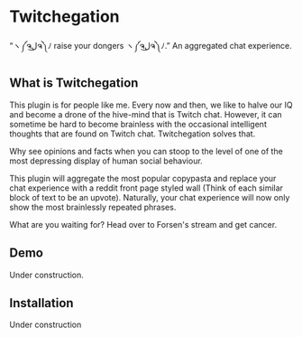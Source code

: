 # Twitchegation
“ヽ༼ຈل͜ຈ༽ﾉ raise your dongers ヽ༼ຈل͜ຈ༽ﾉ.” An aggregated chat experience.

## What is Twitchegation
This plugin is for people like me. Every now and then, we like to halve our IQ and become a drone of the hive-mind that is Twitch chat. However, it can sometime be hard to become brainless with the occasional intelligent thoughts that are found on Twitch chat. Twitchegation solves that.

Why see opinions and facts when you can stoop to the level of one of the most depressing display of human social behaviour.

This plugin will aggregate the most popular copypasta and replace your chat experience with a reddit front page styled wall (Think of each similar block of text to be an upvote). Naturally, your chat experience will now only show the most brainlessly repeated phrases.

What are you waiting for? Head over to Forsen's stream and get cancer.

## Demo
Under construction.

## Installation
Under construction
